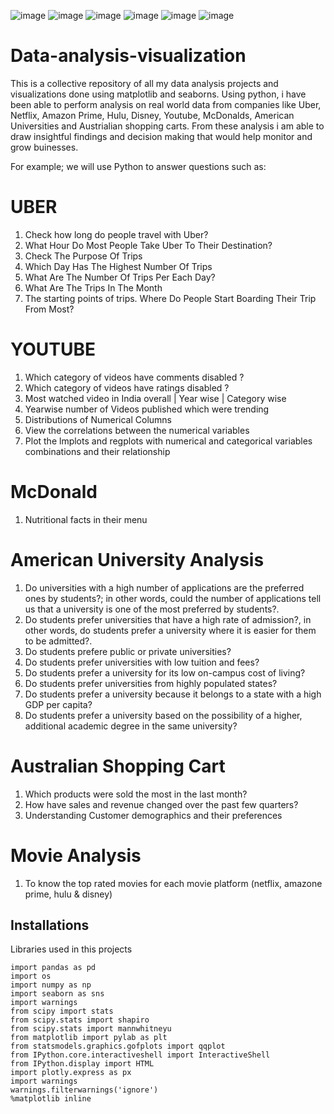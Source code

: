 ![image](https://github.com/Eugochi/Data-analysis-visualizationn/assets/123215066/e488751d-6a59-456e-881c-af92f17ba84c)
![image](https://github.com/Eugochi/Data-analysis-visualizationn/assets/123215066/6d215d82-a79c-4f73-9d90-728a93f90e0b)
![image](https://github.com/Eugochi/Data-analysis-visualizationn/assets/123215066/d5512c6d-e586-4df4-85d7-34fb54ddd8b5)
![image](https://github.com/Eugochi/Data-analysis-visualizationn/assets/123215066/0d6ae8b2-ace0-4b49-979f-727471e8924f)
![image](https://github.com/Eugochi/Data-analysis-visualizationn/assets/123215066/fbdfc66e-470f-43e9-9cc4-d2b28002f967)
![image](https://github.com/Eugochi/Data-analysis-visualizationn/assets/123215066/23549466-b0d0-4da4-9672-e1cd387d42ae)




# Data-analysis-visualization

This is a collective repository of all my data analysis projects and visualizations done using matplotlib and seaborns. 
Using python, i have been able to perform analysis on real world data from companies like Uber, Netflix, Amazon Prime, Hulu, Disney, Youtube, McDonalds, American Universities and Austrialian shopping carts. From these analysis i am able to draw insightful findings and decision making that would help monitor and grow buinesses.

For example; we will use Python to answer questions such as:

# UBER
1. Check how long do people travel with Uber?
2. What Hour Do Most People Take Uber To Their Destination?
3. Check The Purpose Of Trips
4. Which Day Has The Highest Number Of Trips
5. What Are The Number Of Trips Per Each Day?
6. What Are The Trips In The Month
7. The starting points of trips. Where Do People Start Boarding Their Trip From Most?

# YOUTUBE
1) Which category of videos have comments disabled ?
2) Which category of videos have ratings disabled ?
3) Most watched video in India overall | Year wise | Category wise
4) Yearwise number of Videos published which were trending
5) Distributions of Numerical Columns
6) View the correlations between the numerical variables
7) Plot the lmplots and regplots with numerical and categorical variables combinations and their relationship

# McDonald
1. Nutritional facts in their menu

# American University Analysis

1. Do universities with a high number of applications are the preferred ones by students?; in other words, could the number of applications tell us that a university is one of the most preferred by students?.
2. Do students prefer universities that have a high rate of admission?, in other words, do students prefer a university where it is easier for them to be admitted?.
3. Do students prefere public or private universities?
4. Do students prefer universities with low tuition and fees?
5. Do students prefer a university for its low on-campus cost of living?
6. Do students prefer universities from highly populated states?
7. Do students prefer a university because it belongs to a state with a high GDP per capita?
8. Do students prefer a university based on the possibility of a higher, additional academic degree in the same university?

# Australian Shopping Cart

1. Which products were sold the most in the last month?
2. How have sales and revenue changed over the past few quarters?
3. Understanding Customer demographics and their preferences

# Movie Analysis
1. To know the top rated movies for each movie platform (netflix, amazone prime, hulu & disney)


## Installations

Libraries used in this projects

```
import pandas as pd
import os
import numpy as np
import seaborn as sns
import warnings
from scipy import stats
from scipy.stats import shapiro
from scipy.stats import mannwhitneyu
from matplotlib import pylab as plt
from statsmodels.graphics.gofplots import qqplot
from IPython.core.interactiveshell import InteractiveShell
from IPython.display import HTML
import plotly.express as px
import warnings
warnings.filterwarnings('ignore')
%matplotlib inline
  
```
    
